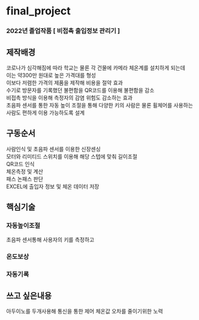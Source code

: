# final_project
### 2022년 졸업작품 [ 비접촉 출입정보 관리기 ]

## 제작배경
코로나가 심각해짐에 따라 학교는 물론 각 건물에 카메라 체온계를 설치하게 되는데\
이는 약300만 원대로 높은 가격대를 형성\
이보다 저렴한 가격의 제품을 제작해 비용을 절약 효과\
수기로 방문자를 기록했던 불편함을 QR코드를 이용해 불편함을 감소\
비접촉 방식을 이용해 측정자의 감염 위험도 감소하는 효과\
초음파 센서를 통한 자동 높이 조절을 통해 다양한 키의 사람은 물론 휠체어를 사용하는 사람도 편하게 이용 가능하도록 설계

## 구동순서
사람인식 및 초음파 센서를 이용한 신장센싱\
모터와 리미티드 스위치를 이용해 해당 스텝에 맞춰 길이조절\
QR코드 인식\
체온측정 및 계산\
패스 논패스 판단\
EXCEL에 출입자 정보 및 체온 데이터 저장

## 핵심기술
### 자동높이조절
 초음파 센서통해 사용자의 키를 측정하고 
### 온도보상

### 자동기록

## 쓰고 싶은내용

아두이노를 두개사용해 통신을 통한 제어
체온값 오차를 줄이기위한 노력
